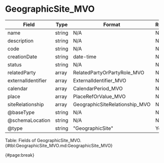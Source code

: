 <!--
    ATTENTION: This file was generated via gradle!
               Do NOT manually edit this file! Any such changes will be overwritten!
-->

# GeographicSite_MVO

| Field | Type | Format | Required |
| ------- | ------- | ------- | --- |
| name | string | N/A | No |
| description | string | N/A | No |
| code | string | N/A | No |
| creationDate | string | date-time | No |
| status | string | N/A | No |
| relatedParty | array | RelatedPartyOrPartyRole_MVO | No |
| externalIdentifier | array | ExternalIdentifier_MVO | No |
| calendar | array | CalendarPeriod_MVO | No |
| place | array | PlaceRefOrValue_MVO | No |
| siteRelationship | array | GeographicSiteRelationship_MVO | No |
| @baseType | string | N/A | No |
| @schemaLocation | string | N/A | No |
| @type | string | "GeographicSite" | Yes |

Table: Fields of GeographicSite_MVO. {#tbl:GeographicSite_MVO.md:GeographicSite_MVO}

{#page:break}
